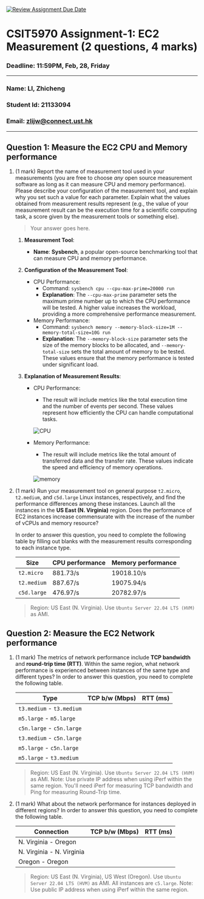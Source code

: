 [![Review Assignment Due Date](https://classroom.github.com/assets/deadline-readme-button-22041afd0340ce965d47ae6ef1cefeee28c7c493a6346c4f15d667ab976d596c.svg)](https://classroom.github.com/a/IAASVEAZ)
# CSIT5970 Assignment-1: EC2 Measurement (2 questions, 4 marks)

### Deadline: 11:59PM, Feb, 28, Friday

---

### Name: LI, Zhicheng
### Student Id: 21133094
### Email: zlijw@connect.ust.hk

---

## Question 1: Measure the EC2 CPU and Memory performance

1. (1 mark) Report the name of measurement tool used in your measurements (you are free to choose *any* open source measurement software as long as it can measure CPU and memory performance). Please describe your configuration of the measurement tool, and explain why you set such a value for each parameter. Explain what the values obtained from measurement results represent (e.g., the value of your measurement result can be the execution time for a scientific computing task, a score given by the measurement tools or something else).

    > Your answer goes here.
    1. **Measurement Tool**:
    
       - **Name**: **Sysbench**, a popular open-source benchmarking tool that can measure CPU and memory performance.
    
    2. **Configuration of the Measurement Tool**:
    
       - CPU Performance:
         - Command: `sysbench cpu --cpu-max-prime=20000 run`
         - **Explanation**: The `--cpu-max-prime` parameter sets the maximum prime number up to which the CPU performance will be tested. A higher value increases the workload, providing a more comprehensive performance measurement.
       - Memory Performance:
         - Command: `sysbench memory --memory-block-size=1M --memory-total-size=10G run`
         - **Explanation**: The `--memory-block-size` parameter sets the size of the memory blocks to be allocated, and `--memory-total-size` sets the total amount of memory to be tested. These values ensure that the memory performance is tested under significant load.
    
    3. **Explanation of Measurement Results**:
    
       - CPU Performance:
    
         - The result will include metrics like the total execution time and the number of events per second. These values represent how efficiently the CPU can handle computational tasks.
    
         ![CPU](https://github.com/user-attachments/assets/f9b238c4-3b4b-42d8-8f27-131910e1926f)

    
       - Memory Performance:
    
         - The result will include metrics like the total amount of transferred data and the transfer rate. These values indicate the speed and efficiency of memory operations.
    
         ![memory](https://github.com/user-attachments/assets/c8c89bfb-ee87-4ff0-bdce-d8c11ad244fc)


3. (1 mark) Run your measurement tool on general purpose `t2.micro`, `t2.medium`, and `c5d.large` Linux instances, respectively, and find the performance differences among these instances. Launch all the instances in the **US East (N. Virginia)** region. Does the performance of EC2 instances increase commensurate with the increase of the number of vCPUs and memory resource?

    In order to answer this question, you need to complete the following table by filling out blanks with the measurement results corresponding to each instance type.

    | Size        | CPU performance | Memory performance |
    | ----------- | --------------- | ------------------ |
    | `t2.micro` |     881.73/s      |      19018.10/s      |
    | `t2.medium`  |   887.67/s      |      19075.94/s      |
    | `c5d.large` |    476.97/s    |    20782.97/s       |

    > Region: US East (N. Virginia). Use `Ubuntu Server 22.04 LTS (HVM)` as AMI.

## Question 2: Measure the EC2 Network performance

1. (1 mark) The metrics of network performance include **TCP bandwidth** and **round-trip time (RTT)**. Within the same region, what network performance is experienced between instances of the same type and different types? In order to answer this question, you need to complete the following table.

    | Type                      | TCP b/w (Mbps) | RTT (ms) |
    | ------------------------- | -------------- | -------- |
    | `t3.medium` - `t3.medium` |                |          |
    | `m5.large` - `m5.large`   |                |          |
    | `c5n.large` - `c5n.large` |                |          |
    | `t3.medium` - `c5n.large` |                |          |
    | `m5.large` - `c5n.large`  |                |          |
    | `m5.large` - `t3.medium`  |                |          |

    > Region: US East (N. Virginia). Use `Ubuntu Server 22.04 LTS (HVM)` as AMI. Note: Use private IP address when using iPerf within the same region. You'll need iPerf for measuring TCP bandwidth and Ping for measuring Round-Trip time.

2. (1 mark) What about the network performance for instances deployed in different regions? In order to answer this question, you need to complete the following table.

    | Connection                | TCP b/w (Mbps) | RTT (ms) |
    | ------------------------- | -------------- | -------- |
    | N. Virginia - Oregon      |                |          |
    | N. Virginia - N. Virginia |                |          |
    | Oregon - Oregon           |                |          |
 
    > Region: US East (N. Virginia), US West (Oregon). Use `Ubuntu Server 22.04 LTS (HVM)` as AMI. All instances are `c5.large`. Note: Use public IP address when using iPerf within the same region.
